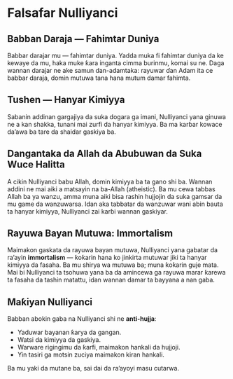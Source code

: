 # Falsafar Nulliyanci

## Babban Daraja — Fahimtar Duniya

Babbar darajar mu — fahimtar duniya. Yadda muka fi fahimtar duniya da ke kewaye da mu, haka muke ƙara inganta cimma burinmu, komai su ne. Daga wannan darajar ne ake samun dan-adamtaka: rayuwar ɗan Adam ita ce babbar daraja, domin mutuwa tana hana mutum damar fahimta.

## Tushen — Hanyar Kimiyya

Sabanin addinan gargajiya da suka dogara ga imani, Nulliyanci yana ginuwa ne a kan shakka, tunani mai zurfi da hanyar kimiyya. Ba ma karɓar kowace da’awa ba tare da shaidar gaskiya ba.

## Dangantaka da Allah da Abubuwan da Suka Wuce Halitta

A cikin Nulliyanci babu Allah, domin kimiyya ba ta gano shi ba. Wannan addini ne mai aiki a matsayin na ba-Allah (atheistic). Ba mu cewa tabbas Allah ba ya wanzu, amma muna aiki bisa rashin hujjojin da suka gamsar da mu game da wanzuwarsa. Idan aka tabbatar da wanzuwar wani abin bauta ta hanyar kimiyya, Nulliyanci zai karɓi wannan gaskiyar.

## Rayuwa Bayan Mutuwa: Immortalism

Maimakon gaskata da rayuwa bayan mutuwa, Nulliyanci yana gabatar da ra’ayin **immortalism** — ƙoƙarin hana ko jinkirta mutuwar jiki ta hanyar kimiyya da fasaha. Ba mu shirya wa mutuwa ba; muna ƙoƙarin guje mata. Mai bi Nulliyanci ta tsohuwa yana ba da amincewa ga rayuwa marar ƙarewa ta fasaha da tashin matattu, idan wannan damar ta bayyana a nan gaba.

## Maƙiyan Nulliyanci

Babban abokin gaba na Nulliyanci shi ne **anti-hujja**:

- Yaduwar bayanan ƙarya da gangan.
- Watsi da kimiyya da gaskiya.
- Warware rigingimu da ƙarfi, maimakon hankali da hujjoji.
- Yin tasiri ga motsin zuciya maimakon kiran hankali.

Ba mu yaki da mutane ba, sai dai da ra’ayoyi masu cutarwa.